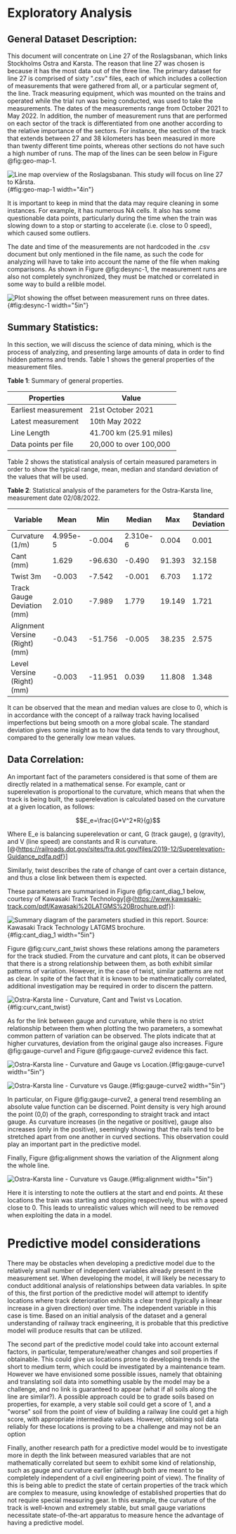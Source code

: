 # Exploratory Analysis
## General Dataset Description: 
This document will concentrate on Line 27 of the Roslagsbanan, which links Stockholms Ostra and Karsta. The reason that line 27 was chosen is because it has the most data out of the three line. The primary dataset for line 27 is comprised of sixty ".csv" files, each of which includes a collection of measurements that were gathered from all, or a particular segment of, the line. Track measuring equipment, which was mounted on the trains and operated while the trial run was being conducted, was used to take the measurements. The dates of the measurements range from October 2021 to May 2022.
In addition, the number of measurement runs that are performed on each sector of the track is differentiated from one another according to the relative importance of the sectors. For instance, the section of the track that extends between 27 and 38 kilometers has been measured in more than twenty different time points, whereas other sections do not have such a high number of runs. The map of the lines can be seen below in Figure @fig:geo-map-1. 

![Line map overview of the Roslagsbanan. This study will focus on line 27 to Kårsta.](images/RB-sl-map.png){#fig:geo-map-1 width="4in"}

It is important to keep in mind that the data may require cleaning in some instances. For example, it has numerous NA cells. It also has some questionable data points, particularly during the time when the train was slowing down to a stop or starting to accelerate (i.e. close to 0 speed), which caused some outliers.

The date and time of the measurements are not hardcoded in the .csv document but only mentioned in the file name, as such the code for analyzing will have to take into account the name of the file when making comparisons. 
As shown in Figure @fig:desync-1, the measurement runs are also not completely synchronized, they must be matched or correlated in some way to build a relible model. 

![Plot showing the offset between measurement runs on three dates.](images/desync.png){#fig:desync-1 width="5in"}

## Summary Statistics:
In this section, we will discuss the science of data mining, which is the process of analyzing, and presenting large amounts of data in order to find hidden patterns and trends.
Table 1 shows the general properties of the measurement files. 

**Table 1**: Summary of general properties.

| Properties | Value |
|----------|----------|
| Earliest measurement | 21st October 2021 |
| Latest measurement | 10th May 2022 |
| Line Length | 41.700 km (25.91 miles) |
| Data points per file | 20,000 to over 100,000 |



Table 2 shows the statistical analysis of certain measured parameters in order to show the typical range, mean, median and standard deviation of the values that will be used. 

**Table 2**: Statistical analysis of the parameters for the Ostra-Karsta line, measurement date 02/08/2022. 


| Variable | Mean | Min | Median | Max | Standard Deviation |
|----------|----------|----------|----------|----------|----------|
| Curvature (1/m) | 4.995e-5 | -0.004 | 2.310e-6 |0.004 | 0.001|
| Cant (mm)|1.629| -96.630 | -0.490 |	91.393 |32.158|
| Twist 3m |  -0.003 | -7.542 | -0.001 |	6.703 |1.172|
| Track Gauge Deviation (mm)|  2.010 | -7.989 | 1.779 |19.149 |1.721|
| Alignment Versine (Right) (mm)|  -0.043 | -51.756 | -0.005 |38.235 |2.575|
| Level Versine (Right) (mm) |  -0.003 | -11.951 | 0.039|11.808 |1.348|


It can be observed that the mean and median values are close to 0, which is in accordance with the concept of a railway track having localised imperfections but being smooth on a more global scale. The standard deviation gives some insight as to how the data tends to vary throughout, compared to the generally low mean values. 

## Data Correlation:
An important fact of the parameters considered is that some of them are directly related in a mathematical sense. For example, cant or superelevation is proportional to the curvature, which means that when the track is being built, the superelevation is calculated based on the curvature at a given location, as follows:

$$E_e=\frac{G*V^2*R}{g}$$

Where E_e is balancing superelevation or cant, G (track gauge), g (gravity), and V (line speed) are constants and R is curvature.[@{https://railroads.dot.gov/sites/fra.dot.gov/files/2019-12/Superelevation-Guidance_pdfa.pdf}] 

Similarly, twist describes the rate of change of cant over a certain distance, and thus a close link between them is expected. 

These parameters are summarised in Figure @fig:cant_diag_1 below, courtesy of Kawasaki Track Technology[@{https://www.kawasaki-track.com/pdf/Kawasaki%20LATGMS%20Brochure.pdf}]:

![Summary diagram of the parameters studied in this report. Source: Kawasaki Track Technology LATGMS brochure.](images/CantEtcDiagram.png){#fig:cant_diag_1 width="5in"}

Figure @fig:curv_cant_twist shows these relations among the parameters for the track studied. From the curvature and cant plots, it can be observed that there is a strong relationship between them, as both exhibit similar patterns of variation. However, in the case of twist, similar patterns are not as clear. In spite of the fact that it is known to be mathematically correlated, additional investigation may be required in order to discern the pattern.

![Ostra-Karsta line - Curvature, Cant and Twist vs Location.](images/Karsta-Curv,Cant,Twist.PNG){#fig:curv_cant_twist}

As for the link between gauge and curvature, while there is no strict relationship between them when plotting the two parameters, a somewhat common pattern of variation can be observed. The plots indicate that at higher curvatures, deviation from the original gauge also increases. Figure @fig:gauge-curve1 and Figure @fig:gauge-curve2 evidence this fact. 

![Ostra-Karsta line - Curvature and Gauge vs Location.](images/Karsta_Gauge_Curvature.PNG){#fig:gauge-curve1 width="5in"}

![Ostra-Karsta line - Curvature vs Gauge.](images/Karsta_Gauge_Curvature2.PNG){#fig:gauge-curve2 width="5in"}

In particular, on Figure @fig:gauge-curve2, a general trend resembling an absolute value function can be discerned. Point density is very high around the point (0,0) of the graph, corresponding to straight track and intact gauge. As curvature increases (in the negative or positive), gauge also increases (only in the positive), seemingly showing that the rails tend to be stretched apart from one another in curved sections. This observation could play an important part in the predictive model. 

Finally, Figure @fig:alignment shows the variation of the Alignment along the whole line.

![Ostra-Karsta line - Curvature vs Gauge.](images/Alignment.png){#fig:alignment width="5in"}

Here it is intersting to note the outliers at the start and end points. At these locations the train was starting and stopping respectively, thus with a speed close to 0. This leads to unrealistic values which will need to be removed when exploiting the data in a model. 

# Predictive model considerations
There may be obstacles when developing a predictive model due to the relatively small number of independent variables already present in the measurement set. When developing the model, it will likely be necessary to conduct additional analysis of relationships between data variables. In spite of this, the first portion of the predictive model will attempt to identify locations where track deterioration exhibits a clear trend (typically a linear increase in a given direction) over time. The independent variable in this case is time. Based on an initial analysis of the dataset and a general understanding of railway track engineering, it is probable that this predictive model will produce results that can be utilized.

The second part of the predictive model could take into account external factors, in particular, temperature/weather changes and soil properties if obtainable. This could give us locations prone to developing trends in the short to medium term, which could be investigated by a maintenance team.  However we have envisioned some possible issues, namely that obtaining and translating soil data into something usable by the model may be a challenge, and no link is guaranteed to appear (what if all soils along the line are similar?). A possible approach could be to grade soils based on properties, for example, a very stable soil could get a score of 1, and a "worse" soil from the point of view of building a railway line could get a high score, with appropriate intermediate values. However, obtaining soil data reliably for these locations is proving to be a challenge and may not be an option

Finally, another research path for a predictive model would be to investigate more in depth the link between measured variables that are not mathematically correlated but seem to exhibit some kind of relationship, such as gauge and curvature earlier (although both are meant to be completely independent of a civil engineering point of view). The finality of this is being able to predict the state of certain properties of the track which are complex to measure, using knowledge of established properties that do not require special measuring gear. In this example, the curvature of the track is well-known and extremely stable, but small gauge variations necessitate state-of-the-art apparatus to measure hence the advantage of having a predictive model.


